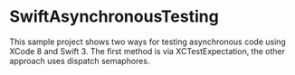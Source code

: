 # SwiftAsynchronousTesting
This sample project shows two ways for testing asynchronous code using XCode 8 and Swift 3. The first method is via XCTestExpectation, the other approach uses dispatch semaphores.
